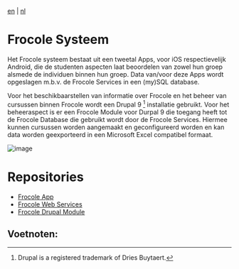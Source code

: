 [en](\en\frocole_system) | [nl](\nl\frocole_system)

# Frocole Systeem

Het Frocole systeem bestaat uit een tweetal Apps, voor iOS respectievelijk Android, die de studenten aspecten laat beoordelen van zowel hun groep alsmede de individuen binnen hun groep. Data van/voor deze Apps wordt opgeslagen m.b.v. de Frocole Services in een (my)SQL database.

Voor het beschikbaarstellen van informatie over Frocole en het beheer van cursussen binnen Frocole wordt een Drupal 9 [^1] installatie gebruikt. Voor het beheeraspect is er een Frocole Module voor Durpal 9 die toegang heeft tot de Frocole Database die gebruikt wordt door de Frocole Services. Hiermee kunnen cursussen worden aangemaakt en geconfigureerd worden en kan data worden geexporteerd in een Microsoft Excel compatibel formaat.

![image](https://user-images.githubusercontent.com/1768983/158581038-e14b9e59-9b0d-4d1f-9627-fb80f63078b7.png)

# Repositories

- [Frocole App](https://github.com/Frocole/Frocole_App)
- [Frocole Web Services](https://github.com/Frocole/Frocole_Services)
- [Frocole Drupal Module](https://github.com/Frocole/Frocole_Module)

## Voetnoten:
[^1]: Drupal is a registered trademark of Dries Buytaert.
